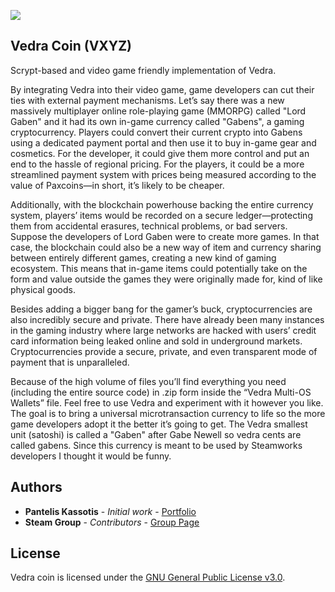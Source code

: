 ![](https://i.imgur.com/fZ7839O.jpg)

## Vedra Coin (VXYZ)

Scrypt-based and video game friendly implementation of Vedra.

By integrating Vedra into their video game, game developers can cut their ties with external payment mechanisms. Let’s say there was a new massively multiplayer online role-playing game (MMORPG) called "Lord Gaben" and it had its own in-game currency called "Gabens", a gaming cryptocurrency. Players could convert their current crypto into Gabens using a dedicated payment portal and then use it to buy in-game gear and cosmetics. For the developer, it could give them more control and put an end to the hassle of regional pricing. For the players, it could be a more streamlined payment system with prices being measured according to the value of Paxcoins—in short, it’s likely to be cheaper.

Additionally, with the blockchain powerhouse backing the entire currency system, players’ items would be recorded on a secure ledger—protecting them from accidental erasures, technical problems, or bad servers. Suppose the developers of Lord Gaben were to create more games. In that case, the blockchain could also be a new way of item and currency sharing between entirely different games, creating a new kind of gaming ecosystem. This means that in-game items could potentially take on the form and value outside the games they were originally made for, kind of like physical goods.

Besides adding a bigger bang for the gamer’s buck, cryptocurrencies are also incredibly secure and private. There have already been many instances in the gaming industry where large networks are hacked with users’ credit card information being leaked online and sold in underground markets. Cryptocurrencies provide a secure, private, and even transparent mode of payment that is unparalleled.

Because of the high volume of files you’ll find everything you need (including the entire source code) in .zip form inside the “Vedra Multi-OS Wallets” file. Feel free to use Vedra and experiment with it however you like. The goal is to bring a universal microtransaction currency to life so the more game developers adopt it the better it’s going to get. The Vedra smallest unit (satoshi) is called a "Gaben" after Gabe Newell so vedra cents are called gabens. Since this currency is meant to be used by Steamworks developers I thought it would be funny.

## Authors

* **Pantelis Kassotis** - *Initial work* - [Portfolio](https://panteliskassotis.com/)
* **Steam Group** - *Contributors* - [Group Page](https://steamcommunity.com/groups/vxyz)

## License

Vedra coin is licensed under the [GNU General Public License v3.0](https://www.gnu.org/licenses/gpl-3.0.en.html).
